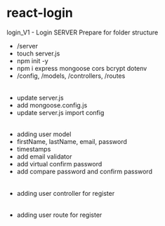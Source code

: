 # react-login
login_V1 - Login SERVER
Prepare for folder structure
- /server
- touch server.js
- npm init -y
- npm i express mongoose cors bcrypt dotenv
- /config, /models, /controllers, /routes
######
- update server.js
- add mongoose.config.js
- update server.js import config
######
- adding user model
- firstName, lastName, email, password
- timestamps
- add email validator
- add virtual confirm password
- add compare password and confirm password
######
- adding user controller for register
######
- adding user route for register